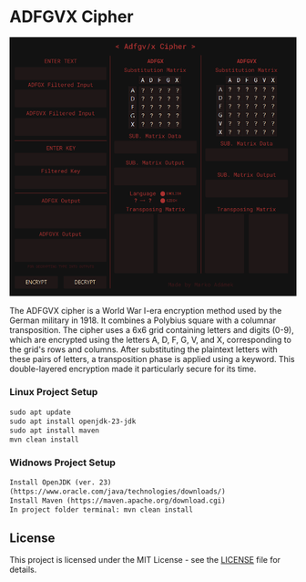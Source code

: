 # ADFGVX Cipher
![](https://github.com/unknownMarko/Adfgvx_Cipher/blob/main/screenshots/screenshot.png)

The ADFGVX cipher is a World War I-era encryption method used by the German military in 1918.
It combines a Polybius square with a columnar transposition.
The cipher uses a 6x6 grid containing letters and digits (0-9), which are encrypted using the
letters A, D, F, G, V, and X, corresponding to the grid's rows and columns.
After substituting the plaintext letters with these pairs of letters, a transposition phase
is applied using a keyword.
This double-layered encryption made it particularly secure for its time.

### Linux Project Setup
    sudo apt update
    sudo apt install openjdk-23-jdk
    sudo apt install maven
    mvn clean install

### Widnows Project Setup
    Install OpenJDK (ver. 23) (https://www.oracle.com/java/technologies/downloads/)
    Install Maven (https://maven.apache.org/download.cgi)
    In project folder terminal: mvn clean install

## License

This project is licensed under the MIT License - see the [LICENSE](./LICENSE) file for details.